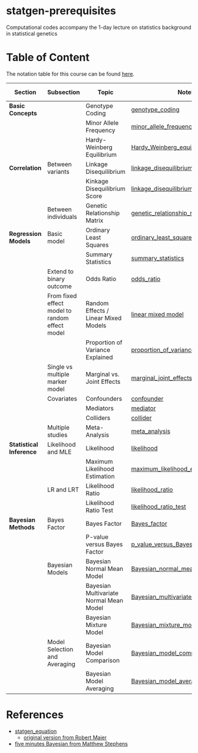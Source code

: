# statgen-prerequisites
Computational codes accompany the 1-day lecture on statistics background in statistical genetics

# Table of Content

The notation table for this course can be found [here](https://github.com/gaow/statgen-prerequisites/blob/main/Notations.ipynb).

| Section | Subsection | Topic | Notebook | Graphical Summary |
|---------|------------|-------|----------|-------------------|
| **Basic Concepts** | | Genotype Coding | [genotype_coding](https://github.com/gaow/statgen-prerequisites/blob/main/genotype_coding.ipynb) | [SVG](https://github.com/gaow/statgen-prerequisites/blob/main/cartoons/genotype_coding.svg) |
| | | Minor Allele Frequency | [minor_allele_frequency](https://github.com/gaow/statgen-prerequisites/blob/main/minor_allele_frequency.ipynb) | [SVG](https://github.com/gaow/statgen-prerequisites/blob/main/cartoons/minor_allele_frequency.svg) |
| | | Hardy-Weinberg Equilibrium | [Hardy_Weinberg_equilibrium](https://github.com/gaow/statgen-prerequisites/blob/main/Hardy_Weinberg_equilibrium.ipynb) | [SVG](https://github.com/gaow/statgen-prerequisites/blob/main/cartoons/Hardy_Weinberg_equilibrium.svg) |
| **Correlation** |Between variants | Linkage Disequilibrium | [linkage_disequilibrium](https://github.com/gaow/statgen-prerequisites/blob/main/linkage_disequilibrium.ipynb) | [SVG](https://github.com/gaow/statgen-prerequisites/blob/main/cartoons/linkage_disequilibrium.svg) |
| | | Kinkage Disequilibrium Score | [linkage_disequilibrium_score](https://github.com/gaow/statgen-prerequisites/blob/main/linkage_disequilibrium_score.ipynb) | [SVG](https://github.com/gaow/statgen-prerequisites/blob/main/cartoons/linkage_disequilibrium_score.svg) |
| |Between individuals | Genetic Relationship Matrix | [genetic_relationship_matrix](https://github.com/gaow/statgen-prerequisites/blob/main/genetic_relationship_matrix.ipynb) | [SVG](https://github.com/gaow/statgen-prerequisites/blob/main/cartoons/genetic_relationship_matrix.svg) |
| **Regression Models** |Basic model | Ordinary Least Squares | [ordinary_least_squares](https://github.com/gaow/statgen-prerequisites/blob/main/ordinary_least_squares.ipynb) | [SVG](https://github.com/gaow/statgen-prerequisites/blob/main/cartoons/ordinary_least_squares.svg) |
| | | Summary Statistics | [summary_statistics](https://github.com/gaow/statgen-prerequisites/blob/main/summary_statistics.ipynb) | [SVG](https://github.com/gaow/statgen-prerequisites/blob/main/cartoons/summary_statistics.svg) |
| | Extend to binary outcome| Odds Ratio | [odds_ratio](https://github.com/gaow/statgen-prerequisites/blob/main/odds_ratio.ipynb) | [SVG](https://github.com/gaow/statgen-prerequisites/blob/main/cartoons/odds_ratio.svg) |
| | From fixed effect model to random effect model| Random Effects / Linear Mixed Models | [linear mixed model](https://github.com/gaow/statgen-prerequisites/blob/main/linear_mixed_model.ipynb) | [SVG](https://github.com/gaow/statgen-prerequisites/blob/main/cartoons/linear_mixed_model.svg) |
| | | Proportion of Variance Explained | [proportion_of_variance_explained](https://github.com/gaow/statgen-prerequisites/blob/main/proportion_of_variance_explained.ipynb) | [SVG](https://github.com/gaow/statgen-prerequisites/blob/main/cartoons/proportion_of_variance_explained.svg) |
| | Single vs multiple marker model| Marginal vs. Joint Effects | [marginal_joint_effects](https://github.com/gaow/statgen-prerequisites/blob/main/marginal_joint_effects.ipynb) | [SVG](https://github.com/gaow/statgen-prerequisites/blob/main/cartoons/marginal_joint_effects.svg) |
| | Covariates| Confounders | [confounder](https://github.com/gaow/statgen-prerequisites/blob/main/confounder.ipynb) | [SVG](https://github.com/gaow/statgen-prerequisites/blob/main/cartoons/confounder.svg) |
| | | Mediators | [mediator](https://github.com/gaow/statgen-prerequisites/blob/main/mediator.ipynb) | [SVG](https://github.com/gaow/statgen-prerequisites/blob/main/cartoons/mediator.svg) |
| | | Colliders | [collider](https://github.com/gaow/statgen-prerequisites/blob/main/collider.ipynb) | [SVG](https://github.com/gaow/statgen-prerequisites/blob/main/cartoons/collider.svg) |
| |Multiple studies| Meta-Analysis | [meta_analysis](https://github.com/gaow/statgen-prerequisites/blob/main/meta_analysis.ipynb) | [SVG](https://github.com/gaow/statgen-prerequisites/blob/main/cartoons/meta_analysis.svg) |
| **Statistical Inference** | Likelihood and MLE | Likelihood | [likelihood](https://github.com/gaow/statgen-prerequisites/blob/main/likelihood.ipynb) | [SVG](https://github.com/gaow/statgen-prerequisites/blob/main/cartoons/likelihood.svg) |
| | | Maximum Likelihood Estimation | [maximum_likelihood_estimation](https://github.com/gaow/statgen-prerequisites/blob/main/maximum_likelihood_estimation.ipynb) | [SVG](https://github.com/gaow/statgen-prerequisites/blob/main/cartoons/maximum_likelihood_estimation.svg) |
| | LR and LRT | Likelihood Ratio | [likelihood_ratio](https://github.com/gaow/statgen-prerequisites/blob/main/likelihood_ratio.ipynb) | [SVG](https://github.com/gaow/statgen-prerequisites/blob/main/cartoons/likelihood_ratio.svg) |
| | | Likelihood Ratio Test | [likelihood_ratio_test](https://github.com/gaow/statgen-prerequisites/blob/main/likelihood_ratio_test.ipynb) | [SVG](https://github.com/gaow/statgen-prerequisites/blob/main/cartoons/likelihood_ratio_test.svg) |
| **Bayesian Methods** | Bayes Factor | Bayes Factor | [Bayes_factor](https://github.com/gaow/statgen-prerequisites/blob/main/Bayes_factor.ipynb) | [SVG](https://github.com/gaow/statgen-prerequisites/blob/main/cartoons/Bayes_factor.svg) |
| | | P-value versus Bayes Factor | [p_value_versus_Bayes_factor](https://github.com/gaow/statgen-prerequisites/blob/main/p_value_versus_Bayes_factor.ipynb) | [SVG](https://github.com/gaow/statgen-prerequisites/blob/main/cartoons/p_value_versus_Bayes_factor.svg) |
| | Bayesian Models | Bayesian Normal Mean Model | [Bayesian_normal_mean_model](https://github.com/gaow/statgen-prerequisites/blob/main/Bayesian_normal_mean_model.ipynb) | [SVG](https://github.com/gaow/statgen-prerequisites/blob/main/cartoons/Bayesian_normal_mean_model.svg) |
| | | Bayesian Multivariate Normal Mean Model | [Bayesian_multivariate_normal_mean_model](https://github.com/gaow/statgen-prerequisites/blob/main/Bayesian_multivariate_normal_mean_model.ipynb) | [SVG](https://github.com/gaow/statgen-prerequisites/blob/main/cartoons/Bayesian_multivariate_normal_mean_model.svg) |
| | | Bayesian Mixture Model | [Bayesian_mixture_model](https://github.com/gaow/statgen-prerequisites/blob/main/Bayesian_mixture_model.ipynb) | [SVG](https://github.com/gaow/statgen-prerequisites/blob/main/cartoons/Bayesian_mixture_model.svg) |
| | Model Selection and Averaging | Bayesian Model Comparison | [Bayesian_model_comparison](https://github.com/gaow/statgen-prerequisites/blob/main/Bayesian_model_comparison.ipynb) | [SVG](https://github.com/gaow/statgen-prerequisites/blob/main/cartoons/Bayesian_model_comparison.svg) |
| | | Bayesian Model Averaging | [Bayesian_model_averaging](https://github.com/gaow/statgen-prerequisites/blob/main/Bayesian_model_averaging.ipynb) | [SVG](https://github.com/gaow/statgen-prerequisites/blob/main/cartoons/Bayesian_model_averaging.svg) |

# References

- [statgen_equation](https://github.com/cumc/handson-tutorials/blob/main/contents/statgen_basic/statgen_equations.ipynb)
  - [original version from Robert Maier](https://rawgit.com/uqrmaie1/statgen_equations/master/statgen_equations.html)
- [five minutes Bayesian from Matthew Stephens](https://stephens999.github.io/fiveMinuteStats/index.html)
